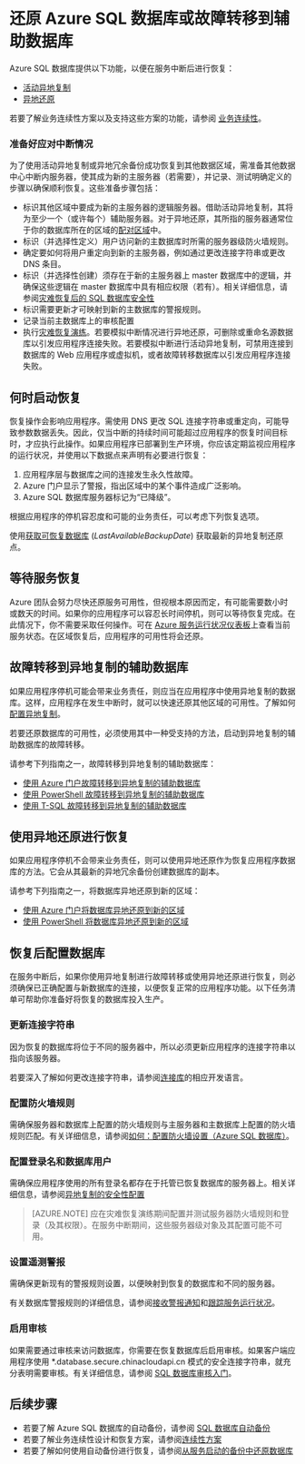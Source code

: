 <properties 
   pageTitle="SQL 数据库灾难恢复" 
   description="了解在发生区域性的数据中心中断或故障后，如何使用 Azure SQL 数据库活动异地复制和异地还原功能来恢复数据库。" 
   services="sql-database" 
   documentationCenter="" 
   authors="CarlRabeler" 
   manager="jhubbard" 
   editor="monicar"/>

<tags
   ms.service="sql-database"
   ms.date="07/20/2016"
   wacn.date="05/23/2016"/>

# 还原 Azure SQL 数据库或故障转移到辅助数据库

Azure SQL 数据库提供以下功能，以便在服务中断后进行恢复：

- [活动异地复制](/documentation/articles/sql-database-geo-replication-overview/)
- [异地还原](/documentation/articles/sql-database-recovery-using-backups/#point-in-time-restore)

若要了解业务连续性方案以及支持这些方案的功能，请参阅 [业务连续性](/documentation/articles/sql-database-business-continuity/)。

### 准备好应对中断情况

为了使用活动异地复制或异地冗余备份成功恢复到其他数据区域，需准备其他数据中心中断内服务器，使其成为新的主服务器（若需要），并记录、测试明确定义的步骤以确保顺利恢复。这些准备步骤包括：

- 标识其他区域中要成为新的主服务器的逻辑服务器。借助活动异地复制，其将为至少一个（或许每个）辅助服务器。对于异地还原，其所指的服务器通常位于你的数据库所在的区域的[配对区域](/documentation/articles/best-practices-availability-paired-regions/)中。
- 标识（并选择性定义）用户访问新的主数据库时所需的服务器级防火墙规则。
- 确定要如何将用户重定向到新的主服务器，例如通过更改连接字符串或更改 DNS 条目。
- 标识（并选择性创建）须存在于新的主服务器上 master 数据库中的逻辑，并确保这些逻辑在 master 数据库中具有相应权限（若有）。相关详细信息，请参阅[灾难恢复后的 SQL 数据库安全性](/documentation/articles/sql-database-geo-replication-security-config/)
- 标识需要更新才可映射到新的主数据库的警报规则。
- 记录当前主数据库上的审核配置
- 执行[灾难恢复演练](/documentation/articles/sql-database-disaster-recovery-drills/)。若要模拟中断情况进行异地还原，可删除或重命名源数据库以引发应用程序连接失败。若要模拟中断进行活动异地复制，可禁用连接到数据库的 Web 应用程序或虚拟机，或者故障转移数据库以引发应用程序连接失败。

## 何时启动恢复

恢复操作会影响应用程序。需使用 DNS 更改 SQL 连接字符串或重定向，可能导致参数数据丢失。因此，仅当中断的持续时间可能超过应用程序的恢复时间目标时，才应执行此操作。如果应用程序已部署到生产环境，你应该定期监视应用程序的运行状况，并使用以下数据点来声明有必要进行恢复：

1.	应用程序层与数据库之间的连接发生永久性故障。
2.	Azure 门户显示了警报，指出区域中的某个事件造成广泛影响。
3.	Azure SQL 数据库服务器标记为“已降级”。

根据应用程序的停机容忍度和可能的业务责任，可以考虑下列恢复选项。

使用[获取可恢复数据库](https://msdn.microsoft.com/zh-cn/library/dn800985.aspx) (*LastAvailableBackupDate*) 获取最新的异地复制还原点。

## 等待服务恢复

Azure 团队会努力尽快还原服务可用性，但视根本原因而定，有可能需要数小时或数天的时间。如果你的应用程序可以容忍长时间停机，则可以等待恢复完成。在此情况下，你不需要采取任何操作。可在 [Azure 服务运行状况仪表板](/support/service-dashboard/)上查看当前服务状态。在区域恢复后，应用程序的可用性将会还原。

## 故障转移到异地复制的辅助数据库

如果应用程序停机可能会带来业务责任，则应当在应用程序中使用异地复制的数据库。这样，应用程序在发生中断时，就可以快速还原其他区域的可用性。了解如何[配置异地复制](/documentation/articles/sql-database-geo-replication-portal/)。

若要还原数据库的可用性，必须使用其中一种受支持的方法，启动到异地复制的辅助数据库的故障转移。

请参考下列指南之一，故障转移到异地复制的辅助数据库：

- [使用 Azure 门户故障转移到异地复制的辅助数据库](/documentation/articles/sql-database-geo-replication-portal/)
- [使用 PowerShell 故障转移到异地复制的辅助数据库](/documentation/articles/sql-database-geo-replication-powershell/)
- [使用 T-SQL 故障转移到异地复制的辅助数据库](/documentation/articles/sql-database-geo-replication-transact-sql/)

## 使用异地还原进行恢复

如果应用程序停机不会带来业务责任，则可以使用异地还原作为恢复应用程序数据库的方法。它会从其最新的异地冗余备份创建数据库的副本。

请参考下列指南之一，将数据库异地还原到新的区域：

- [使用 Azure 门户将数据库异地还原到新的区域](/documentation/articles/sql-database-geo-restore-portal/)
- [使用 PowerShell 将数据库异地还原到新的区域](/documentation/articles/sql-database-geo-restore-powershell/)

## 恢复后配置数据库

在服务中断后，如果你使用异地复制进行故障转移或使用异地还原进行恢复，则必须确保已正确配置与新数据库的连接，以便恢复正常的应用程序功能。以下任务清单可帮助你准备好将恢复的数据库投入生产。

### 更新连接字符串

因为恢复的数据库将位于不同的服务器中，所以必须更新应用程序的连接字符串以指向该服务器。

若要深入了解如何更改连接字符串，请参阅[连接库](/documentation/articles/sql-database-libraries/)的相应开发语言。

### 配置防火墙规则

需确保服务器和数据库上配置的防火墙规则与主服务器和主数据库上配置的防火墙规则匹配。有关详细信息，请参阅[如何：配置防火墙设置（Azure SQL 数据库）](/documentation/articles/sql-database-configure-firewall-settings/)。


### 配置登录名和数据库用户

需确保应用程序使用的所有登录名都存在于托管已恢复数据库的服务器上。相关详细信息，请参阅[异地复制的安全性配置](/documentation/articles/sql-database-geo-replication-security-config/)

>[AZURE.NOTE] 应在灾难恢复演练期间配置并测试服务器防火墙规则和登录（及其权限）。在服务中断期间，这些服务器级对象及其配置可能不可用。

### 设置遥测警报

需确保更新现有的警报规则设置，以便映射到恢复的数据库和不同的服务器。

有关数据库警报规则的详细信息，请参阅[接收警报通知](/documentation/articles/insights-receive-alert-notifications/)和[跟踪服务运行状况](/documentation/articles/insights-service-health/)。

### 启用审核

如果需要通过审核来访问数据库，你需要在恢复数据库后启用审核。如果客户端应用程序使用 *.database.secure.chinacloudapi.cn 模式的安全连接字符串，就充分表明需要审核。有关详细信息，请参阅 [SQL 数据库审核入门](/documentation/articles/sql-database-auditing-get-started/)。


## 后续步骤

- 若要了解 Azure SQL 数据库的自动备份，请参阅 [SQL 数据库自动备份](/documentation/articles/sql-database-automated-backups/)
- 若要了解业务连续性设计和恢复方案，请参阅[连续性方案](/documentation/articles/sql-database-business-continuity/)
- 若要了解如何使用自动备份进行恢复，请参阅[从服务启动的备份中还原数据库](/documentation/articles/sql-database-recovery-using-backups/)

<!---HONumber=Mooncake_0912_2016-->